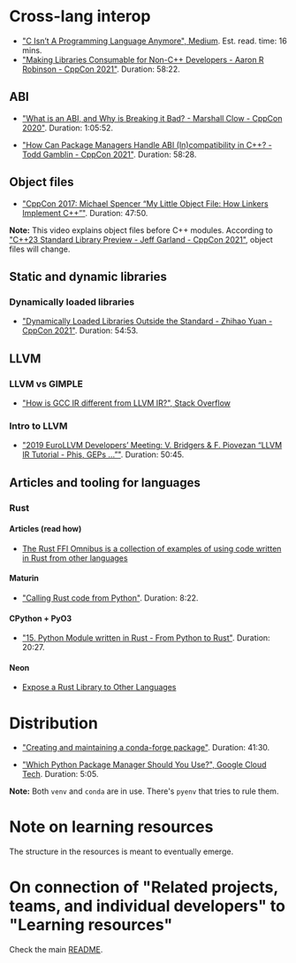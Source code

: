 # Cross-lang interop

* ["C Isn’t A Programming Language Anymore", Medium](https://medium.com/@Aaron-007/c-isnt-a-programming-language-anymore-183e432c32db). Est. read. time: 16 mins.
* ["Making Libraries Consumable for Non-C++ Developers - Aaron R Robinson - CppCon 2021"](https://www.youtube.com/watch?v=4r09pv9v1w0). Duration: 58:22.

## ABI

* ["What is an ABI, and Why is Breaking it Bad? - Marshall Clow - CppCon 2020"](https://www.youtube.com/watch?v=7RoTDjLLXJQ). Duration: 1:05:52.

* ["How Can Package Managers Handle ABI (In)compatibility in C++? - Todd Gamblin - CppCon 2021"](https://www.youtube.com/watch?v=gWe2K_oCp6A). Duration: 58:28.

## Object files

* ["CppCon 2017: Michael Spencer “My Little Object File: How Linkers Implement C++”"](https://www.youtube.com/watch?v=a5L66zguFe4). Duration: 47:50.

**Note:** This video explains object files before C++ modules. According to ["C++23 Standard Library Preview - Jeff Garland - CppCon 2021"](https://www.youtube.com/watch?v=ySsqD2e5uRQ), object files will change.

## Static and dynamic libraries

### Dynamically loaded libraries

* ["Dynamically Loaded Libraries Outside the Standard - Zhihao Yuan - CppCon 2021"](https://www.youtube.com/watch?v=-dxCaM4GOqs). Duration: 54:53.

## LLVM

### LLVM vs GIMPLE

* ["How is GCC IR different from LLVM IR?", Stack Overflow](https://stackoverflow.com/questions/40799696/how-is-gcc-ir-different-from-llvm-ir)

### Intro to LLVM
* ["2019 EuroLLVM Developers’ Meeting: V. Bridgers & F. Piovezan “LLVM IR Tutorial - Phis, GEPs ...”"](https://www.youtube.com/watch?v=m8G_S5LwlTo). Duration: 50:45.

## Articles and tooling for languages

### Rust

#### Articles (read how)

* [The Rust FFI Omnibus is a collection of examples of using code written in Rust from other languages](http://jakegoulding.com/rust-ffi-omnibus/)

#### Maturin

* ["Calling Rust code from Python"](https://www.youtube.com/watch?v=DpUlfWP_gtg). Duration: 8:22.

#### CPython + PyO3

* ["15. Python Module written in Rust - From Python to Rust"](https://www.youtube.com/watch?v=yqLD22sIYMo&list=PLEIv4NBmh-GsWGE9mY3sF9c5lgh5Z_jLr&index=23). Duration: 20:27.

#### Neon

* [Expose a Rust Library to Other Languages](https://slint-ui.com/blog/expose-rust-library-to-other-languages.html)

# Distribution

* ["Creating and maintaining a conda-forge package"](https://www.youtube.com/watch?v=8s5aj3sjuVE). Duration: 41:30.

* ["Which Python Package Manager Should You Use?", Google Cloud Tech](https://www.youtube.com/watch?v=3J02sec99RM). Duration: 5:05.

**Note:** Both `venv` and `conda` are in use. There's `pyenv` that tries to rule them.

# Note on learning resources

The structure in the resources is meant to eventually emerge.

# On connection of "Related projects, teams, and individual developers" to "Learning resources"

Check the main [README](https://github.com/cross-lang-and-cross-platform/cross-lang-and-cross-platform/blob/main/README.md#on-connection-of-related-projects-teams-and-individual-developers-and-learning-resources).
